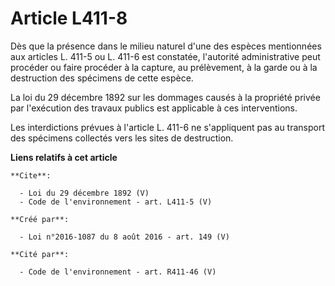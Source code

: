 # Article L411-8

Dès que la présence dans le milieu naturel d'une des espèces mentionnées aux articles L. 411-5 ou L. 411-6 est constatée,
l'autorité administrative peut procéder ou faire procéder à la capture, au prélèvement, à la garde ou à la destruction des
spécimens de cette espèce. 

La loi du 29 décembre 1892 sur les dommages causés à la propriété privée par l'exécution des travaux publics est applicable à
ces interventions. 

Les interdictions prévues à l'article L. 411-6 ne s'appliquent pas au transport des spécimens collectés vers les sites de
destruction.

**Liens relatifs à cet article**

	**Cite**:

	  - Loi du 29 décembre 1892 (V)
	  - Code de l'environnement - art. L411-5 (V)

	**Créé par**:

	  - Loi n°2016-1087 du 8 août 2016 - art. 149 (V)

	**Cité par**:

	  - Code de l'environnement - art. R411-46 (V)
